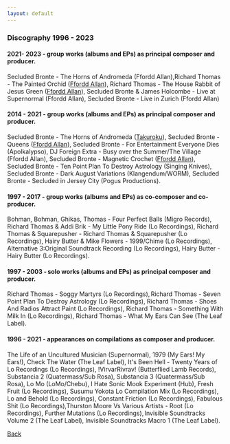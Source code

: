 ```yaml
---
layout: default
---
```

### Discography 1996 - 2023

#### 2021- 2023 - group works (albums and EPs) as principal composer and producer.

Secluded Bronte - The Horns of Andromeda (Ffordd Allan),Richard Thomas - The Painted Orchid ([Ffordd Allan](https://fforddallan.bandcamp.com/album/the-painted-orchid)), Richard Thomas - The House Rabbit of Jesus Green ([Ffordd Allan](https://fforddallan.bandcamp.com/album/the-house-rabbit-of-jesus-green)), Secluded Bronte & James Holcombe - Live at Supernormal (Ffordd Allan), Secluded Bronte - Live in Zurich (Ffordd Allan)

#### 2014 - 2021 - group works (albums and EPs) as principal composer and producer.

Secluded Bronte - The Horns of Andromeda ([Takuroku](https://www.cafeoto.co.uk/shop/secluded-bronte-the-horns-of-andromeda/)), Secluded Bronte - Queens ([Ffordd Allan](https://fforddallan.bandcamp.com/)), Secluded Bronte - For Entertainment Everyone Dies (Apolkalypso), DJ Foreign Extra - Busy over the Summer/The Village (Ffordd Allan), Secluded Bronte - Magnetic Crochet ([Ffordd Allan](https://fforddallan.bandcamp.com/album/magnetic-crochet)), Secluded Bronte - Ten Point Plan To Destroy Astrology (Singing Knives), Secluded Bronte - Dark August Variations (Klangendum/WORM), Secluded Bronte - Secluded in Jersey City (Pogus Productions).

#### 1997 - 2017 - group works (albums and EPs) as co-composer and co-producer.

Bohman, Bohman, Ghikas, Thomas - Four Perfect Balls (Migro Records), 
Richard Thomas & Addi Brik - My Little Pony Ride (Lo Recordings), Richard Thomas & Squarepusher - Richard Thomas & Squarepusher (Lo Recordings), Hairy Butter & Mike Flowers - 1999/Chime (Lo Recordings), Alternative 3:Original Soundtrack Recording (Lo Recordings), 
Hairy Butter - Hairy Butter (Lo Recordings).

#### 1997 - 2003 - solo works (albums and EPs) as principal composer and producer.

Richard Thomas - Soggy Martyrs (Lo Recordings), Richard Thomas - Seven Point Plan To Destroy Astrology (Lo Recordings), Richard Thomas - Shoes And Radios Attract Paint (Lo Recordings), Richard Thomas - Something With Milk In (Lo Recordings), Richard Thomas - What My Ears Can See (The Leaf Label).

#### 1996 - 2021 - appearances on compilations as composer and producer.

The Life of an Uncultured Musician (Supernormal), 1979 (My Ears! My Ears!), Check The Water (The Leaf Label), It's Been Hell - Twenty Years of Lo Recordings (Lo Recordings), !VirvarRivrav! (Butterflied Lamb Records), Substancia 2 (Quatermass/Sub Rosa), Substancia 3 (Quatermass/Sub Rosa), Lo Mo (LoMo/Chebu), I Hate Sonic Mook Experiment (Hub), Fresh Fruit (Lo Recordings), Susumu Yokota Lo Compilation Mix (Lo Recordings), Lo and Behold (Lo Recordings), Constant Friction (Lo Recordings), Fabulous Shit (Lo Recordings),Thurston Moore Vs Various Artists - Root (Lo Recordings), Further Mutations (Lo Recordings), Invisible Soundtracks Volume 2 (The Leaf Label), Invisible Soundtracks Macro 1 (The Leaf Label).

[Back](index.html)
